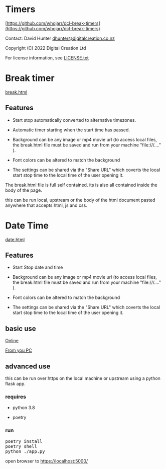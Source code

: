 # Timers

[https://github.com/whojarr/dcl-break-timers](https://github.com/whojarr/dcl-break-timers)

Contact: David Hunter <dhunter@digitalcreation.co.nz>

Copyright (C) 2022 Digital Creation Ltd 

For license information, see [LICENSE.txt](LICENSE.txt)


# Break timer

[break.html](break.html)

## Features

* Start stop automatically converted to alternative timezones.

* Automatic timer starting when the start time has passed.

* Background can be any image or mp4 movie url (to access local files, the break.html file must be saved and run from your machine "file:///...." ).

* Font colors can be altered to match the background

* The settings can be shared via the "Share URL" which coverts the local start stop time to the local time of the user opening it.


The break.html file is full self contained. its is also all contained inside the body of the page.

this can be run local, upstream or the body of the html document pasted anywhere that accepts html, js and css. 


# Date Time

[date.html](date.html)

## Features

* Start Stop date and time

* Background can be any image or mp4 movie url (to access local files, the break.html file must be saved and run from your machine "file:///...." ).

* Font colors can be altered to match the background

* The settings can be shared via the "Share URL" which coverts the local start stop time to the local time of the user opening it.


## basic use

[Online](https://whojarr.github.io/dcl-break-timers/index.html)

[From you PC](/)

## advanced use

this can be run over https on the local machine or upstream using a python flask app. 

### requires

* python 3.8

* poetry

### run
<pre>
poetry install
poetry shell
python ./app.py
</pre>
open browser to [https://localhost:5000/](https://localhost:5000/)